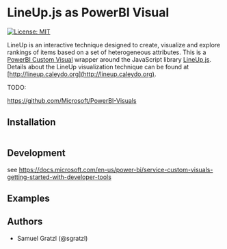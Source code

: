 LineUp.js as PowerBI Visual
===========================

[![License: MIT][mit-image]][mit-url]

LineUp is an interactive technique designed to create, visualize and explore rankings of items based on a set of heterogeneous attributes.
This is a [PowerBI Custom Visual](https://github.com/Microsoft/PowerBI-Visuals) wrapper around the JavaScript library [LineUp.js](https://github.com/datavisyn/lineupjs). Details about the LineUp visualization technique can be found at [http://lineup.caleydo.org](http://lineup.caleydo.org).


TODO:

 https://github.com/Microsoft/PowerBI-Visuals


Installation
------------

```
```

Development
-----------

see https://docs.microsoft.com/en-us/power-bi/service-custom-visuals-getting-started-with-developer-tools


Examples
--------


Authors
-------

 * Samuel Gratzl (@sgratzl)


[mit-image]: https://img.shields.io/badge/License-MIT-yellow.svg
[mit-url]: https://opensource.org/licenses/MIT
